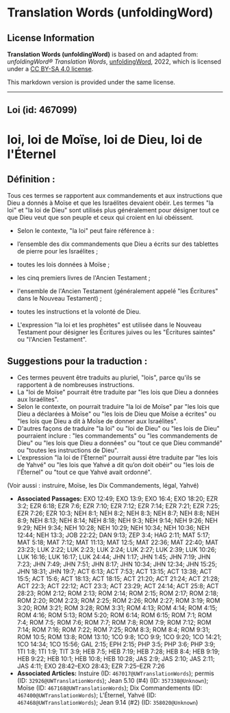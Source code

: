 # Translation Words (unfoldingWord)

## License Information

**Translation Words (unfoldingWord)** is based on and adapted from: _unfoldingWord® Translation Words_, [unfoldingWord](https://unfoldingword.org/utw), 2022, which is licensed under a [CC BY-SA 4.0 license](https://creativecommons.org/licenses/by-sa/4.0/legalcode.en).

This markdown version is provided under the same license.



--------------------------------

## Loi (id: 467099)

loi, loi de Moïse, loi de Dieu, loi de l'Éternel
================================================

Définition :
------------

Tous ces termes se rapportent aux commandements et aux instructions que Dieu a donnés à Moïse et que les Israélites devaient obéir. Les termes "la loi" et "la loi de Dieu" sont utilisés plus généralement pour désigner tout ce que Dieu veut que son peuple et ceux qui croient en lui obéissent.

* Selon le contexte, "la loi" peut faire référence à :

* l’ensemble des dix commandements que Dieu a écrits sur des tablettes de pierre pour les Israélites ;
* toutes les lois données à Moïse ;
* les cinq premiers livres de l'Ancien Testament ;
* l'ensemble de l'Ancien Testament (généralement appelé "les Écritures" dans le Nouveau Testament) ;
* toutes les instructions et la volonté de Dieu.

* L'expression "la loi et les prophètes" est utilisée dans le Nouveau Testament pour désigner les Écritures juives ou les "Écritures saintes" ou "l'Ancien Testament".

Suggestions pour la traduction :
--------------------------------

* Ces termes peuvent être traduits au pluriel, "lois", parce qu'ils se rapportent à de nombreuses instructions.
* La "loi de Moïse" pourrait être traduite par "les lois que Dieu a données aux Israélites".
* Selon le contexte, on pourrait traduire "la loi de Moïse" par "les lois que Dieu a déclarées à Moïse" ou "les lois de Dieu que Moïse a écrites" ou "les lois que Dieu a dit à Moïse de donner aux Israélites".
* D'autres façons de traduire "la loi" ou "loi de Dieu" ou "les lois de Dieu" pourraient inclure : "les commandements" ou "les commandements de Dieu" ou "les lois que Dieu a données" ou "tout ce que Dieu commandé" ou "toutes les instructions de Dieu".
* L'expression "la loi de l'Éternel" pourrait aussi être traduite par "les lois de Yahvé" ou "les lois que Yahvé a dit qu’on doit obéir" ou "les lois de l'Éternel" ou "tout ce que Yahvé avait ordonné".

(Voir aussi : instruire, Moïse, les Dix Commandements, légal, Yahvé)

* **Associated Passages:** EXO 12:49; EXO 13:9; EXO 16:4; EXO 18:20; EZR 3:2; EZR 6:18; EZR 7:6; EZR 7:10; EZR 7:12; EZR 7:14; EZR 7:21; EZR 7:25; EZR 7:26; EZR 10:3; NEH 8:1; NEH 8:2; NEH 8:3; NEH 8:7; NEH 8:8; NEH 8:9; NEH 8:13; NEH 8:14; NEH 8:18; NEH 9:3; NEH 9:14; NEH 9:26; NEH 9:29; NEH 9:34; NEH 10:28; NEH 10:29; NEH 10:34; NEH 10:36; NEH 12:44; NEH 13:3; JOB 22:22; DAN 9:13; ZEP 3:4; HAG 2:11; MAT 5:17; MAT 5:18; MAT 7:12; MAT 11:13; MAT 12:5; MAT 22:36; MAT 22:40; MAT 23:23; LUK 2:22; LUK 2:23; LUK 2:24; LUK 2:27; LUK 2:39; LUK 10:26; LUK 16:16; LUK 16:17; LUK 24:44; JHN 1:17; JHN 1:45; JHN 7:19; JHN 7:23; JHN 7:49; JHN 7:51; JHN 8:17; JHN 10:34; JHN 12:34; JHN 15:25; JHN 18:31; JHN 19:7; ACT 6:13; ACT 7:53; ACT 13:15; ACT 13:38; ACT 15:5; ACT 15:6; ACT 18:13; ACT 18:15; ACT 21:20; ACT 21:24; ACT 21:28; ACT 22:3; ACT 22:12; ACT 23:3; ACT 23:29; ACT 24:14; ACT 25:8; ACT 28:23; ROM 2:12; ROM 2:13; ROM 2:14; ROM 2:15; ROM 2:17; ROM 2:18; ROM 2:20; ROM 2:23; ROM 2:25; ROM 2:26; ROM 2:27; ROM 3:19; ROM 3:20; ROM 3:21; ROM 3:28; ROM 3:31; ROM 4:13; ROM 4:14; ROM 4:15; ROM 4:16; ROM 5:13; ROM 5:20; ROM 6:14; ROM 6:15; ROM 7:1; ROM 7:4; ROM 7:5; ROM 7:6; ROM 7:7; ROM 7:8; ROM 7:9; ROM 7:12; ROM 7:14; ROM 7:16; ROM 7:22; ROM 7:25; ROM 8:3; ROM 8:4; ROM 9:31; ROM 10:5; ROM 13:8; ROM 13:10; 1CO 9:8; 1CO 9:9; 1CO 9:20; 1CO 14:21; 1CO 14:34; 1CO 15:56; GAL 2:15; EPH 2:15; PHP 3:5; PHP 3:6; PHP 3:9; 1TI 1:8; 1TI 1:9; TIT 3:9; HEB 7:5; HEB 7:19; HEB 7:28; HEB 8:4; HEB 9:19; HEB 9:22; HEB 10:1; HEB 10:8; HEB 10:28; JAS 2:9; JAS 2:10; JAS 2:11; JAS 4:11; EXO 28:42–EXO 28:43; EZR 7:25–EZR 7:26
* **Associated Articles:** Instuire (ID: `467017@UWTranslationWords`); permis (ID: `32926@UWTranslationWords`); Jean 5.10 (#4) (ID: `357338@Unknown`); Moïse (ID: `467168@UWTranslationWords`); Dix Commandements (ID: `467400@UWTranslationWords`); L'Éternel, Yahvé (ID: `467468@UWTranslationWords`); Jean 9.14 (#2) (ID: `358020@Unknown`)

